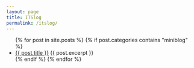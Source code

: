 ```yaml
---
layout: page
title: ITSlog
permalink: /itslog/
---
```


<ul>
  {% for post in site.posts %}
    {% if post.categories contains "miniblog" %}
      <li>
        <a href="{{ post.url }}">{{ post.title }}</a>
        {{ post.excerpt }}
      </li>
    {% endif %}
  {% endfor %}
</ul>

